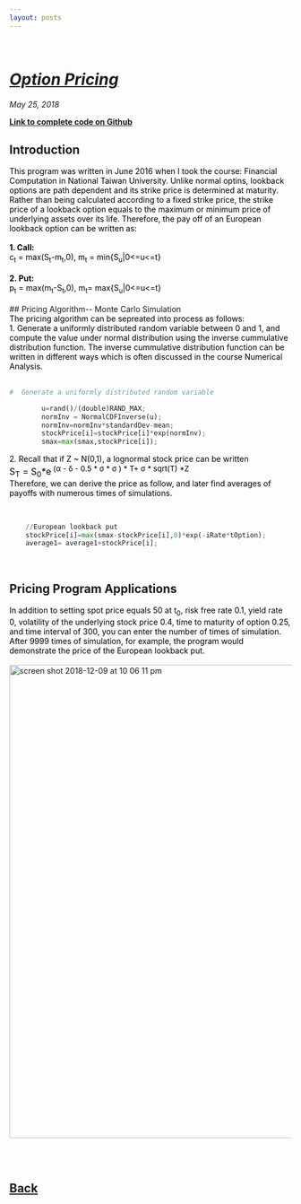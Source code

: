 ```yaml
---
layout: posts
---
```

<br>

# [_Option Pricing_](./index.html)
<i>May 25, 2018</i>

<a href="https://github.com/yipeichan/Lookback-Option-Pricing"><b>Link to complete code on Github</b></a>
<br>
## Introduction
<div class="f">
<font color="black">This program was written in June 2016 when I took the course: Financial Computation in National Taiwan University. Unlike normal optins, lookback options are path dependent and its strike price is determined at maturity. Rather than being calculated according to a fixed strike price, the strike price of a lookback option equals to the maximum or minimum price of underlying assets over its life. Therefore, the pay off of an European lookback option can be written as:<br><br> 
<font color="black"><b>1. Call: </b><br></font>
c<sub>t</sub> = max(S<sub>t</sub>-m<sub>t</sub>,0), m<sub>t</sub> = min{S<sub>u</sub>|0<=u<=t}
<br><br>
<font color="black"><b>2. Put: </b><br></font>
p<sub>t</sub> = max(m<sub>t</sub>-S<sub>t</sub>,0), m<sub>t</sub>= max{S<sub>u</sub>|0<=u<=t}
<br></font></div>
<br>
## Pricing Algorithm-- Monte Carlo Simulation
<div class="f">
<font color="black">The pricing algorithm can be sepreated into process as follows:<br>
1. Generate a uniformly distributed random variable between 0 and 1, and compute the value under normal distribution using the inverse cummulative distribution function. The inverse cummulative distribution function can be written in different ways which is often discussed in the course Numerical Analysis.</font></div>
<br>

```python
#  Generate a uniformly distributed random variable

		u=rand()/(double)RAND_MAX;
		normInv = NormalCDFInverse(u);
		normInv=normInv*standardDev-mean;				
		stockPrice[i]=stockPrice[i]*exp(normInv);
		smax=max(smax,stockPrice[i]);

```
<div class="f"><font color="black">
2. Recall that if Z ~ N(0,1), a lognormal stock price can be written <br>
<font size="3%">
	S<sub>T</sub> = S<sub>0</sub>*e<sup> (&alpha; - &delta; - 0.5 * &sigma; * &sigma; ) * T+ &sigma; * sqrt(T) *Z </sup> 
<br></font>
Therefore, we can derive the price as follow, and later find averages of payoffs with numerous times of simulations.</font></div>
<br>

```python

	//European lookback put
	stockPrice[i]=max(smax-stockPrice[i],0)*exp(-iRate*tOption);
	average1= average1+stockPrice[i];

``` 

<br>

## Pricing Program Applications
<div class="f"><font color="black">
In addition to setting spot price equals 50 at t<sub>0</sub>, risk free rate 0.1, yield rate 0, volatility of the underlying stock price  0.4, time to maturity of option 0.25, and time interval of 300, you can enter the number of times of simulation. After 9999 times of simulation, for example, the program would demonstrate the price of the European lookback put.
<br></font></div>
<br>

<img width="844" alt="screen shot 2018-12-09 at 10 06 11 pm" src="https://user-images.githubusercontent.com/24948460/49698542-41446100-fc00-11e8-967f-a777ddab0b1a.png">
 
  
<br><br>

## [Back](./)
